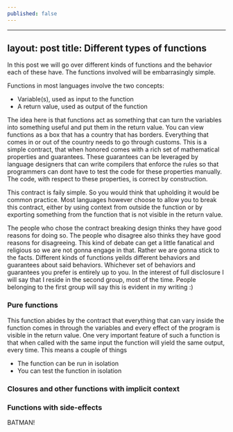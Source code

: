 ```yaml
---
published: false
---
```

---
layout: post
title: Different types of functions
---

In this post we will go over different kinds of functions and the behavior each of these have. The functions involved will be embarrasingly simple. 

Functions in most languages involve the two concepts:
- Variable(s), used as input to the function
- A return value, used as output of the function

The idea here is that functions act as something that can turn the variables into something useful and put them in the return value. You can view functions as a box that has a country that has borders. Everything that comes in or out of the country needs to go through customs. This is a simple contract, that when honored comes with a rich set of mathematical properties and guarantees. These guarantees can be leveraged by language designers that can write compilers that enforce the rules so that programmers can dont have to test the code for these properties manually. The code, with respect to these properties, is correct by construction.

This contract is faily simple. So you would think that upholding it would be common practice. Most languages however choose to allow you to break this contract, either by using context from outside the function or by exporting something from the function that is not visible in the return value.

The people who chose the contract breaking design thinks they have good reasons for doing so. The people who disagree also thinks they have good reasons for disagreeing. This kind of debate can get a little fanatical and religious so we are not gonna engage in that. Rather we are gonna stick to the facts. Different kinds of functions yeilds different behaviors and guarantees about said behaviors. Whichever set of behaviors and guarantees you prefer is entirely up to you. In the interest of full disclosure I will say that I reside in the second group, most of the time. People belonging to the first group will say this is evident in my writing :)

### Pure functions

This function abides by the contract that everything that can vary inside the function comes in through the variables and every effect of the program is visible in the return value. One very important feature of such a function is that when called with the same input the function will yield the same output, every time. This means a couple of things
- The function can be run in isolation
- You can test the function in isolation

### Closures and other functions with implicit context

### Functions with side-effects

BATMAN!
